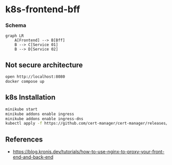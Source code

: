 # k8s-frontend-bff

### Schema

```mermaid
graph LR
    A[Frontend] --> B[Bff]
    B --> C[Service 01]
    B --> D[Service 02]
```

## Not secure architecture 

```bash
open http://localhost:8080
docker compose up
```



## k8s Installation



```bash
minikube start
minikube addons enable ingress
minikube addons enable ingress-dns
kubectl apply -f https://github.com/cert-manager/cert-manager/releases/download/v1.15.3/cert-manager.yaml
```

## References

* https://blog.kronis.dev/tutorials/how-to-use-nginx-to-proxy-your-front-end-and-back-end

